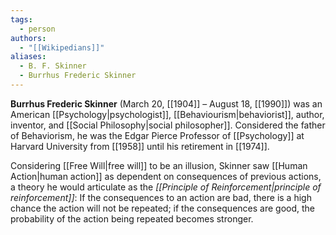 ```yaml
---
tags:
  - person
authors:
  - "[[Wikipedians]]"
aliases:
  - B. F. Skinner
  - Burrhus Frederic Skinner
---
```


**Burrhus Frederic Skinner** (March 20, [[1904]] – August 18, [[1990]]) was an American [[Psychology|psychologist]], [[Behaviourism|behaviorist]], author, inventor, and [[Social Philosophy|social philosopher]]. Considered the father of Behaviorism, he was the Edgar Pierce Professor of [[Psychology]] at Harvard University from [[1958]] until his retirement in [[1974]].

Considering [[Free Will|free will]] to be an illusion, Skinner saw [[Human Action|human action]] as dependent on consequences of previous actions, a theory he would articulate as the _[[Principle of Reinforcement|principle of reinforcement]]_: If the consequences to an action are bad, there is a high chance the action will not be repeated; if the consequences are good, the probability of the action being repeated becomes stronger.